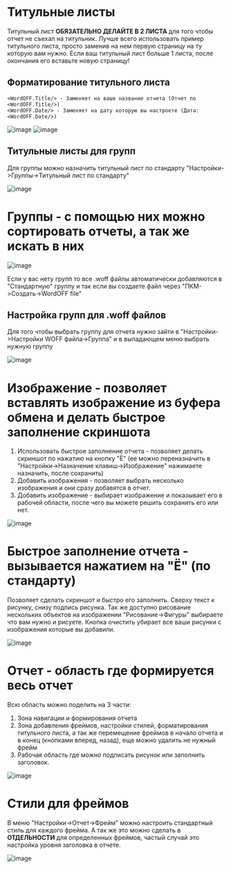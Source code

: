 # Титульные листы
Титульный лист **ОБЯЗАТЕЛЬНО ДЕЛАЙТЕ В 2 ЛИСТА** для того чтобы отчет не съехал на титульник. Лучше всего иcпользовать пример титульного листа, просто заменив на нем первую страницу на ту которую вам нужно. Если ваш титульный лист больше 1 листа, после окончания его вставьте новую страницу!
## Форматирование титульного листа
	<WordOFF.Title/> - Заменяет на ваше название отчета (Отчет по <WordOFF.Title/>)
	<WordOFF.Date/> - Заменяет на дату которую вы настроете (Дата: <WordOFF.Date/>)
	
![image](https://user-images.githubusercontent.com/76705837/212101132-4c047f59-af1b-48fa-be23-f3617a875271.png)
![image](https://user-images.githubusercontent.com/76705837/212100947-ca74ea4d-e227-49fc-b140-9d597b74a231.png)

## Титульные листы для групп
Для группы можно назначить титульный лист по стандарту "Настройки->Группы->Титульный лист по стандарту"

![image](https://user-images.githubusercontent.com/76705837/212098205-f73e9d94-c41c-41d5-9233-543645eab7ee.png)

# Группы - с помощью них можно сортировать отчеты, а так же искать в них

![image](https://user-images.githubusercontent.com/76705837/212097170-d2ef2ecf-e2ee-417d-b94a-a8b3b0203612.png)

Если у вас нету групп то все .woff файлы автоматически добавляются в "Стандартную" группу и так если вы создаете файл через "ПКМ->Создать->WordOFF file"
## Настройка групп для .woff файлов
Для того чтобы выбрать группу для отчета нужно зайти в "Настройки->Настройки WOFF файла->Группа" и в выпадающем меню выбрать нужную группу

![image](https://user-images.githubusercontent.com/76705837/212097275-178fa912-a020-46aa-8480-6e3be803aef6.png)

# Изображение - позволяет вставлять изображение из буфера обмена и делать быстрое заполнение скриншота
1) Использовать быстрое заполнение отчета - позволяет делать скриншот по нажатию на кнопку "Ё" (ее можно переназначить в "Настройки->Назначение клавиш->Изображение" нажимаете назначить, после сохранить)
2) Добавить изображения - позволяет выбрать несколько изображения и они сразу добавятся в отчет.
3) Добавить изображение - выбирает изображение и показывает его в рабочей области, после чего вы можете решить сохранить его или нет.

![image](https://user-images.githubusercontent.com/76705837/212102014-5d2479d4-e3fd-4e85-9bdb-ddeba4ee79e5.png)

# Быстрое заполнение отчета - вызывается нажатием на "Ё" (по стандарту)
Позволяет сделать скриншот и быстро его заполнить.
Сверху текст к рисунку, снизу подпись рисунка.
Так же доступно рисование нескольких объектов на изображении "Рисование->Фигуры" выбираете что вам нужно и рисуете.
Кнопка очистить убирает все ваши рисунки с изображения которые вы добавили.

![image](https://user-images.githubusercontent.com/76705837/212103550-bba918d3-3d1e-4f20-8544-5af89a5c12b9.png)
# Отчет - область где формируется весь отчет
Всю область можно поделить на 3 части:
1) Зона навигации и формирования отчета
2) Зона добавления фреймов, настройки стилей, форматирования титульного листа, а так же перемещение фреймов в начало отчета и в конец (кнопками вперед, назад), еще можно удалить не нужный фрейм
3) Рабочая область где можно подписать рисунок или заполнить заголовок.

![image](https://user-images.githubusercontent.com/76705837/212105971-be0d48a5-5064-4211-8cdc-698e722dc2c9.png)
# Стили для фреймов
В меню "Настройки->Отчет->Фрейм" можно настроить стандартный стиль для каждого фрейма. А так же это можно сделать в **ОТДЕЛЬНОСТИ** для определенных фреймов, частый случай это настройка уровня заголовка в отчете.

![image](https://user-images.githubusercontent.com/76705837/212107443-0ef5949a-d903-4e24-b2f9-da60ac730964.png)
